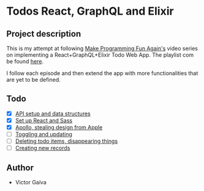 # Todos React, GraphQL and Elixir  

## Project description
This is my attempt at following [Make Programming Fun Again's](https://www.youtube.com/channel/UCW_YiVuoo-WG0bxQElVgxAg) video series on implementing a React+GraphQL+Elixir Todo Web App. The playlist com be found [here](https://www.youtube.com/watch?v=8MCmTiB3g6c&list=PLbYBXKy2Fbj8E3Zfo0_uVGVmMWNQxh5H3).

I follow each episode and then extend the app with more functionalities that are yet to be defined.

## Todo
- [x] [API setup and data structures](https://www.youtube.com/watch?v=8MCmTiB3g6c)
- [x] [Set up React and Sass](https://www.youtube.com/watch?v=MxGQrmqubsI)
- [x] [Apollo, stealing design from Apple](https://www.youtube.com/watch?v=zObab-8qqQE)
- [ ] [Toggling and updating](https://www.youtube.com/watch?v=Z7r-q8vntvQ)
- [ ] [Deleting todo items, disappearing things](https://www.youtube.com/watch?v=saw_n_YTbR0)
- [ ] [Creating new records](https://www.youtube.com/watch?v=SzBuz3lKNF8)

## Author
* Victor Gaíva
